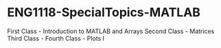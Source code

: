 # ENG1118-SpecialTopics-MATLAB

First Class - Introduction to MATLAB and Arrays
Second Class - Matrices
Third Class - 
Fourth Class - Plots I